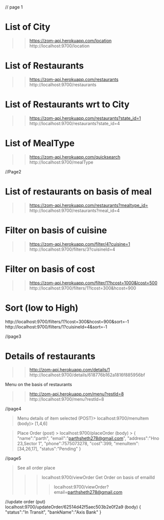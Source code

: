 // page 1
# List of City
>> https://zom-api.herokuapp.com/location
>> http://localhost:9700/location

# List of Restaurants
>> https://zom-api.herokuapp.com/restaurants
>> http://localhost:9700/restaurants

# List of Restaurants wrt to City
>> https://zom-api.herokuapp.com/restaurants?state_id=1
>> http://localhost:9700/restaurants?state_id=4

# List of MealType
>> https://zom-api.herokuapp.com/quicksearch
>> http://localhost:9700/mealType

//Page2
# List of restaurants on basis of meal
>> https://zom-api.herokuapp.com/restaurants?mealtype_id=
>> http://localhost:9700/restaurants?meal_id=4

# Filter on basis of cuisine
>> https://zom-api.herokuapp.com/filter/4?cuisine=1
>> http://localhost:9700/filters/3?cuisineId=4

# Filter on basis of cost
>> https://zom-api.herokuapp.com/filter/1?hcost=1000&lcost=500
>> http://localhost:9700/filters/1?lcost=300&hcost=900

# Sort (low to High)
http://localhost:9700/filters/1?lcost=300&hcost=900&sort=-1
http://localhost:9700/filters/1?cuisineId=4&sort=-1

//page3
# Details of restaurants
>> http://zom-api.herokuapp.com/details/1
>> http://localhost:9700/details/618776b162a1816f885956bf

Menu on the basis of restaurants
>> http://zom-api.herokuapp.com/menu?restId=8
>>  http://localhost:9700/menu?restId=8

//page4 
> Menu details of item selected
(POST)> localhost:9700/menuItem
(body)> [1,4,6]

> Place Order
(post) > localhost:9700/placeOrder
(body) > 
{
	"name":"parth",
	"email":"parthsheth278@gmail.com",
	"address":"Hno 23,Sector 1",
	"phone":7575073278,
	"cost":399,
	"menuItem":[34,26,17],
	"status":"Pending"
}

//page5
> See all order place
>>> localhost:9700/viewOrder
> Get Order on basis of emailId
>>>>  localhost:9700/viewOrder?email=parthsheth278@gmail.com

//update order
(put) localhost:9700/updateOrder/62514d42f5aec503b2e0f2a9
(body) 
{
	"status":"In Transit",
    "bankName":"Axis Bank"
}

